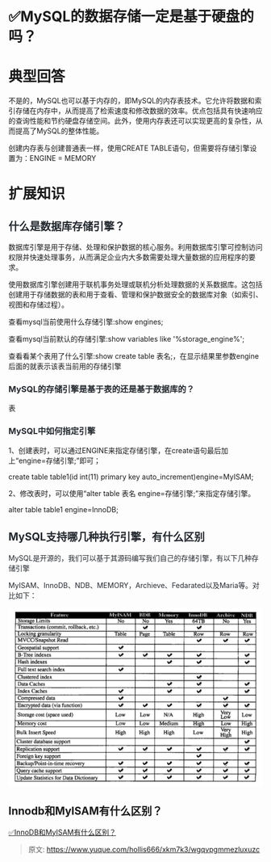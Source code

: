 # ✅MySQL的数据存储一定是基于硬盘的吗？

# 典型回答


不是的，MySQL也可以基于内存的，即MySQL的内存表技术。它允许将数据和索引存储在内存中，从而提高了检索速度和修改数据的效率。优点包括具有快速响应的查询性能和节约硬盘存储空间。此外，使用内存表还可以实现更高的复杂性，从而提高了MySQL的整体性能。



创建内存表与创建普通表一样，使用CREATE TABLE语句，但需要将存储引擎设置为：ENGINE = MEMORY

# 扩展知识
## <font style="color:rgb(36, 41, 47);">什么是数据库存储引擎？</font>


数据库引擎是用于存储、处理和保护数据的核心服务。利用数据库引擎可控制访问权限并快速处理事务，从而满足企业内大多数需要处理大量数据的应用程序的要求。



使用数据库引擎创建用于联机事务处理或联机分析处理数据的关系数据库。这包括创建用于存储数据的表和用于查看、管理和保护数据安全的数据库对象（如索引、视图和存储过程）。



查看mysql当前使用什么存储引擎:show engines;



查看mysql当前默认的存储引擎:show variables like '%storage_engine%';



查看看某个表用了什么引擎:show create table 表名;，在显示结果里参数engine后面的就表示该表当前用的存储引擎

### <font style="color:rgb(36, 41, 47);">MySQL的存储引擎是基于表的还是基于数据库的？</font>
表

### <font style="color:rgb(36, 41, 47);">MySQL中如何指定引擎</font>
1、创建表时，可以通过ENGINE来指定存储引擎，在create语句最后加上“engine=存储引擎;”即可；

create table table1(id int(11) primary key auto_increment)engine=MyISAM; 



2、修改表时，可以使用“alter table 表名 engine=存储引擎;”来指定存储引擎。

alter table table1 engine=InnoDB; 



## <font style="color:rgb(36, 41, 47);">MySQL支持哪几种执行引擎，有什么区别</font>


<font style="color:rgb(36, 41, 47);">MySQL是开源的，我们可以基于其源码编写我们自己的存储引擎，有以下几种存储引擎</font>

<font style="color:rgb(36, 41, 47);">MyISAM、InnoDB、NDB、MEMORY，Archieve、Fedarated以及Maria等。对比如下：</font>

<font style="color:rgb(36, 41, 47);"></font>

![1665901344068-99b2792b-7a37-40b2-839d-0c799993209b.png](./img/sAzR0mHinCFJD9V0/1665901344068-99b2792b-7a37-40b2-839d-0c799993209b-564317.png)



## Innodb和MyISAM有什么区别？


[✅InnoDB和MyISAM有什么区别？](https://www.yuque.com/hollis666/xkm7k3/tz0gm6ybr4nce43t)



> 原文: <https://www.yuque.com/hollis666/xkm7k3/wgqvpgmmezluxuzc>